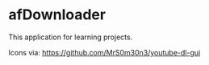# afDownloader

This application for learning projects. 

Icons via: https://github.com/MrS0m30n3/youtube-dl-gui
